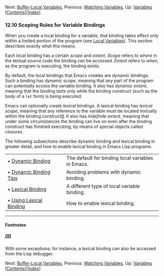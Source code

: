 

Next: [Buffer-Local Variables](Buffer_002dLocal-Variables.html), Previous: [Watching Variables](Watching-Variables.html), Up: [Variables](Variables.html)   \[[Contents](index.html#SEC_Contents "Table of contents")]\[[Index](Index.html "Index")]

### 12.10 Scoping Rules for Variable Bindings

When you create a local binding for a variable, that binding takes effect only within a limited portion of the program (see [Local Variables](Local-Variables.html)). This section describes exactly what this means.

Each local binding has a certain *scope* and *extent*. *Scope* refers to *where* in the textual source code the binding can be accessed. *Extent* refers to *when*, as the program is executing, the binding exists.

By default, the local bindings that Emacs creates are *dynamic bindings*. Such a binding has *dynamic scope*, meaning that any part of the program can potentially access the variable binding. It also has *dynamic extent*, meaning that the binding lasts only while the binding construct (such as the body of a `let` form) is being executed.

Emacs can optionally create *lexical bindings*. A lexical binding has *lexical scope*, meaning that any reference to the variable must be located textually within the binding construct[9](#FOOT9). It also has *indefinite extent*, meaning that under some circumstances the binding can live on even after the binding construct has finished executing, by means of special objects called *closures*.

The following subsections describe dynamic binding and lexical binding in greater detail, and how to enable lexical binding in Emacs Lisp programs.

|                                                       |    |                                                   |
| :---------------------------------------------------- | -- | :------------------------------------------------ |
| • [Dynamic Binding](Dynamic-Binding.html)             |    | The default for binding local variables in Emacs. |
| • [Dynamic Binding Tips](Dynamic-Binding-Tips.html)   |    | Avoiding problems with dynamic binding.           |
| • [Lexical Binding](Lexical-Binding.html)             |    | A different type of local variable binding.       |
| • [Using Lexical Binding](Using-Lexical-Binding.html) |    | How to enable lexical binding.                    |

***

#### Footnotes

##### [(9)](#DOCF9)

With some exceptions; for instance, a lexical binding can also be accessed from the Lisp debugger.

Next: [Buffer-Local Variables](Buffer_002dLocal-Variables.html), Previous: [Watching Variables](Watching-Variables.html), Up: [Variables](Variables.html)   \[[Contents](index.html#SEC_Contents "Table of contents")]\[[Index](Index.html "Index")]
